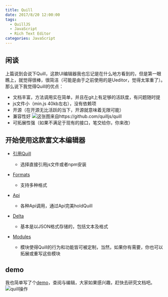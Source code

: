 ```yaml
---
title: Quill
date: 2017/8/20 12:00:00
tags:
  - QuillJS
  - JavaScript
  - Rich Text Editor
categories: JavaScript
---
```


## 闲谈

上篇说到会说下Quill，这款UI编辑器我也忘记是在什么地方看到的，但是第一眼瞧上，就觉得很棒，很简洁（可能是由于之前使用的是Ueditor，觉得太笨重了）。<br>
那么说下我觉得Quill的优点：
- 文档丰富，方法调用实在简单，并且在git上有足够的活跃度，有问题随时提
- js文件小（min.js 40kb左右），没有依赖项
- 开源（在开源无比活跃的当下，开源就意味着无限可能）
- 兼容性好
![这张图来自https://github.com/quilljs/quill](https://camo.githubusercontent.com/5c3c542f0783c0c19c59d13927247502aa55c98a/68747470733a2f2f63646e2e7175696c6c6a732e636f6d2f62616467652e7376673f763d32)
- 可拓展性强（如果不满足于现有的接口，笔交给你，你来改）

<!-- more -->

## 开始使用这款富文本编辑器
- [引用Quill](https://quilljs.com/docs/download/)
    - 选择直接引用js文件或者npm安装

- [Formats](https://quilljs.com/docs/formats/)
    - 支持多种格式

- [Api](https://quilljs.com/docs/api/)
    - 各种Api调用，通过Api完美holdQuill

- [Delta](https://quilljs.com/docs/delta/)
    - 基本是以JSON格式存储的，包括文本及格式

- [Modules](https://quilljs.com/docs/modules/)
    - 模块使得Quill的行为和功能皆可被定制，当然，如果你有需要，你也可以拓展或重写这些模块

## demo
我也简单写了个[demo](https://demo.ryoma.top/quill/)，查阅与编辑，大家如果感兴趣，赶快去研究文档吧。
![quill操作](https://img.ryoma.top/quill/quill.gif)

